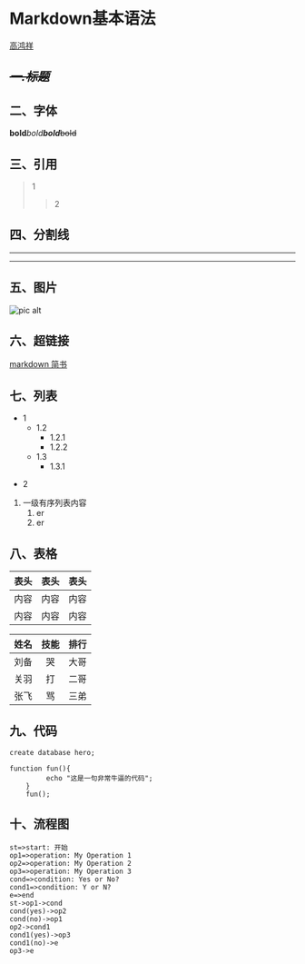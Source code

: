 # Markdown基本语法

[高鸿祥](https://www.jianshu.com/p/191d1e21f7ed) 

## ~~***一.标题***~~

## 二、字体

**bold***bold****bold***~~bold~~

## 三、引用

> 1
>
> > 2
>

## 四、分割线

---

***

## 五、图片

![pic alt](https://www.google.com/search?q=%E5%8F%AF%E7%88%B1%E5%A5%B3%E7%94%9F%E5%9B%BE%E7%89%87&sxsrf=ALeKk01BEoTQWfz7IEAhXg7X35uQS2wazg:1589987626080&tbm=isch&source=iu&ictx=1&fir=PjvCNVJfqUUGFM%253A%252CtvANvhWXYGHPuM%252C_&vet=1&usg=AI4_-kTCPrs6HzoXDSwZ5CvkavzCVKfHwA&sa=X&ved=2ahUKEwjG-Ji93cLpAhVGE6YKHSrfDLIQ9QEwBHoECAoQDA#imgrc=PjvCNVJfqUUGFM:)

## 六、超链接

[markdown 简书](https://www.jianshu.com/p/191d1e21f7ed)

## 七、列表

* 1
  * 1.2
    - 1.2.1
    - 1.2.2
  * 1.3
    + 1.3.1

+ 2



1. 一级有序列表内容
   1. er
   2. er

## 八、表格


表头|表头|表头
:-:|:-|-:
内容|内容|内容
内容|内容|内容

姓名|技能|排行
--|:--:|--:
刘备|哭|大哥
关羽|打|二哥
张飞|骂|三弟

## 九、代码

`create database hero;`

```
function fun(){
         echo "这是一句非常牛逼的代码";
    }
    fun();
```


## 十、流程图

```flow
st=>start: 开始
op1=>operation: My Operation 1
op2=>operation: My Operation 2
op3=>operation: My Operation 3
cond=>condition: Yes or No?
cond1=>condition: Y or N?
e=>end
st->op1->cond
cond(yes)->op2
cond(no)->op1
op2->cond1
cond1(yes)->op3
cond1(no)->e
op3->e
```
